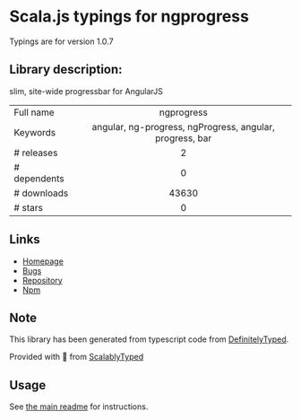 
# Scala.js typings for ngprogress

Typings are for version 1.0.7

## Library description:
slim, site-wide progressbar for AngularJS

|                    |                 |
| ------------------ | :-------------: |
| Full name          | ngprogress |
| Keywords           | angular, ng-progress, ngProgress, angular, progress, bar |
| # releases         | 2 |
| # dependents       | 0 |
| # downloads        | 43630 |
| # stars            | 0 |

## Links
- [Homepage](https://github.com/VictorBjelkholm/ngProgress#readme)
- [Bugs](https://github.com/VictorBjelkholm/ngProgress/issues)
- [Repository](https://github.com/VictorBjelkholm/ngProgress)
- [Npm](https://www.npmjs.com/package/ngprogress)
    


## Note
This library has been generated from typescript code from [DefinitelyTyped](https://definitelytyped.org).

Provided with :purple_heart: from [ScalablyTyped](https://github.com/oyvindberg/ScalablyTyped)

## Usage
See [the main readme](../../readme.md) for instructions.


